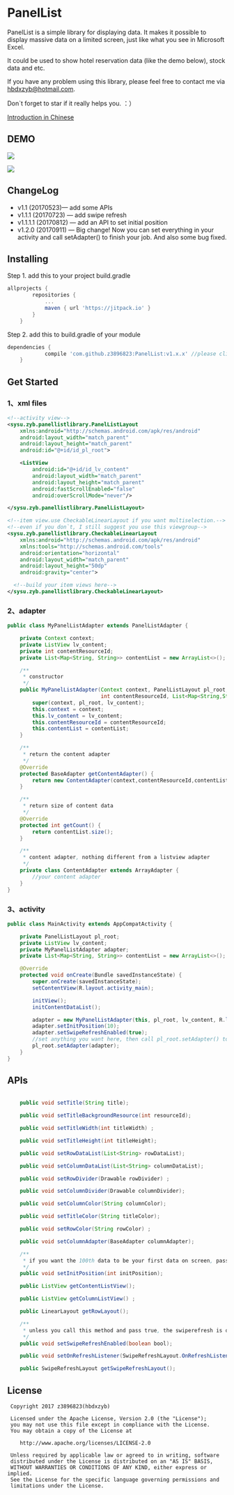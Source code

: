 # PanelList

PanelList is a simple library for displaying data. It makes it possible to display massive data on a limited screen, just like what you see in Microsoft Excel. 

It could be used to show hotel reservation data (like the demo below), stock data and etc.

If you have any problem using this library, please feel free to contact me via hbdxzyb@hotmail.com.

Don`t forget to star if it really helps you. ：）

[Introduction in Chinese](https://github.com/z3896823/PanelList/blob/master/README_CHS.md)

## DEMO 

![](https://github.com/z3896823/PanelList/blob/master/PanelList_1.gif)

![](https://github.com/z3896823/PanelList/blob/master/PanelList_2.gif)

## ChangeLog

- v1.1 (20170523)— add some APIs
- v1.1.1 (20170723) — add swipe refresh
- v1.1.1.1 (20170812) — add an API to set initial position
- v1.2.0 (20170911) — Big change! Now you can set everything in your activity and call setAdapter() to finish your job. And also some bug fixed.

## Installing
Step 1. add this to your project build.gradle
```gradle
allprojects {
		repositories {
			...
			maven { url 'https://jitpack.io' }
		}
	}
```
Step 2. add this to build.gradle of your module
```gradle
dependencies {
	        compile 'com.github.z3896823:PanelList:v1.x.x' //please click the release tag up ahead to fill in the latest version 
	}
```



## Get Started

### 1、xml files

```xml
<!--activity view-->
<sysu.zyb.panellistlibrary.PanelListLayout
    xmlns:android="http://schemas.android.com/apk/res/android"
    android:layout_width="match_parent"
    android:layout_height="match_parent"
    android:id="@+id/id_pl_root">

    <ListView
        android:id="@+id/id_lv_content"
        android:layout_width="match_parent"
        android:layout_height="match_parent"
        android:fastScrollEnabled="false"
        android:overScrollMode="never"/>

</sysu.zyb.panellistlibrary.PanelListLayout>
```

```xml
<!--item view.use CheckableLinearLayout if you want multiselection.-->
<!--even if you don`t, I still suggest you use this viewgroup-->
<sysu.zyb.panellistlibrary.CheckableLinearLayout
    xmlns:android="http://schemas.android.com/apk/res/android"
    xmlns:tools="http://schemas.android.com/tools"
    android:orientation="horizontal"
    android:layout_width="match_parent"
    android:layout_height="50dp"
    android:gravity="center">

  <!--build your item views here-->
</sysu.zyb.panellistlibrary.CheckableLinearLayout>
```

### 2、adapter

```java
public class MyPanelListAdapter extends PanelListAdapter {

    private Context context;
    private ListView lv_content;
    private int contentResourceId;
    private List<Map<String, String>> contentList = new ArrayList<>();

    /**
     * constructor
     */
    public MyPanelListAdapter(Context context, PanelListLayout pl_root, ListView lv_content,
                              int contentResourceId, List<Map<String,String>> contentList) {
        super(context, pl_root, lv_content);
        this.context = context;
        this.lv_content = lv_content;
        this.contentResourceId = contentResourceId;
        this.contentList = contentList;
    }

    /**
     * return the content adapter
     */
    @Override
    protected BaseAdapter getContentAdapter() {
        return new ContentAdapter(context,contentResourceId,contentList);
    }

    /**
     * return size of content data
     */
    @Override
    protected int getCount() {
        return contentList.size();
    }

    /**
     * content adapter, nothing different from a listview adapter
     */
    private class ContentAdapter extends ArrayAdapter {
		//your content adapter
    }
}
```

### 3、activity

```java
public class MainActivity extends AppCompatActivity {

    private PanelListLayout pl_root;
    private ListView lv_content;
    private MyPanelListAdapter adapter;
    private List<Map<String, String>> contentList = new ArrayList<>();

    @Override
    protected void onCreate(Bundle savedInstanceState) {
        super.onCreate(savedInstanceState);
        setContentView(R.layout.activity_main);

        initView();
        initContentDataList();

        adapter = new MyPanelListAdapter(this, pl_root, lv_content, R.layout.item_content, contentList);
        adapter.setInitPosition(10);
        adapter.setSwipeRefreshEnabled(true);
        //set anything you want here, then call pl_root.setAdapter() to get everything done
        pl_root.setAdapter(adapter);
    }
}
```



## APIs

```java
  
    public void setTitle(String title);

    public void setTitleBackgroundResource(int resourceId);

    public void setTitleWidth(int titleWidth) ;

    public void setTitleHeight(int titleHeight);

    public void setRowDataList(List<String> rowDataList);

    public void setColumnDataList(List<String> columnDataList);

    public void setRowDivider(Drawable rowDivider) ;

    public void setColumnDivider(Drawable columnDivider);

    public void setColumnColor(String columnColor);

    public void setTitleColor(String titleColor);

    public void setRowColor(String rowColor) ;

    public void setColumnAdapter(BaseAdapter columnAdapter);

    /**
     * if you want the 100th data to be your first data on screen, pass 100
     */
    public void setInitPosition(int initPosition);

    public ListView getContentListView();

    public ListView getColumnListView() ;

    public LinearLayout getRowLayout();

    /**
     * unless you call this method and pass true, the swiperefresh is disabled
     */
    public void setSwipeRefreshEnabled(boolean bool);

    public void setOnRefreshListener(SwipeRefreshLayout.OnRefreshListener listener) ;

    public SwipeRefreshLayout getSwipeRefreshLayout();
```



## License

   ```
    Copyright 2017 z3896823(hbdxzyb)
    
    Licensed under the Apache License, Version 2.0 (the "License");
    you may not use this file except in compliance with the License.
    You may obtain a copy of the License at
    
       http://www.apache.org/licenses/LICENSE-2.0
    
    Unless required by applicable law or agreed to in writing, software
    distributed under the License is distributed on an "AS IS" BASIS,
    WITHOUT WARRANTIES OR CONDITIONS OF ANY KIND, either express or implied.
    See the License for the specific language governing permissions and
    limitations under the License.
    
   ```